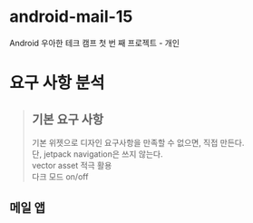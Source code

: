# android-mail-15
Android 우아한 테크 캠프 첫 번 째 프로젝트 - 개인


# 요구 사항 분석
> ## 기본 요구 사항
> 기본 위젯으로 디자인 요구사항을 만족할 수 없으면, 직접 만든다.  
> 단, jetpack navigation은 쓰지 않는다.  
> vector asset 적극 활용  
> 다크 모드 on/off  


## 메일 앱
